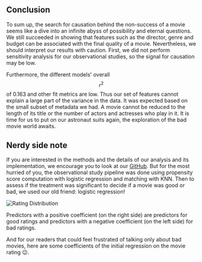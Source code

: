 <script>
import { base } from "$app/paths";
</script>

<section class="justify">

## Conclusion

To sum up, the search for causation behind the non-success of a movie seems like a dive into an infinite abyss of possibility and eternal questions. We still succeeded in showing that features such as the director, genre and budget can be associated with the final quality of a movie. Nevertheless, we should interpret our results with caution. First, we did not perform sensitivity analysis for our observational studies, so the signal for causation may be low. 


Furthermore, the different models' overall $$r^2$$ of 0.163 and other fit metrics are low. Thus our set of features cannot explain a large part of the variance in the data. It was expected based on the small subset of metadata we had. A movie cannot be reduced to the length of its title or the number of actors and actresses who play in it. It is time for us to put on our astronaut suits again, the exploration of the bad movie world awaits.

## Nerdy side note

If you are interested in the methods and the details of our analysis and its implementation, we encourage you to look at our <a href="https://github.com/epfl-ada/ada-2022-project-zozoz">GitHub</a>. But for the most hurried of you, the observational study pipeline was done using propensity score computation with logistic regression and matching with KNN. Then to assess if the treatment was significant to decide if a movie was good or bad, we used our old friend: logistic regression!

![Rating Distribution]({base}/plots/badmovie.png)

Predictors with a positive coefficient (on the right side) are predictors for good ratings and predictors with a negative coefficient (on the left side) for bad ratings.

And for our readers that could feel frustrated of talking only about bad movies, here are some coefficients of the initial regression on the movie rating 😉.



<!-- ```
                            OLS Regression Results                            
==============================================================================
Dep. Variable:         average_rating   R-squared:                       0.163
Model:                            OLS   Adj. R-squared:                  0.162
Method:                 Least Squares   F-statistic:                     223.4
Date:                Fri, 23 Dec 2022   Prob (F-statistic):               0.00
Time:                        17:42:34   Log-Likelihood:                -26013.
No. Observations:               19572   AIC:                         5.206e+04
Df Residuals:                   19554   BIC:                         5.220e+04
Df Model:                          17                                         
Covariance Type:            nonrobust  
==============================================================================
Omnibus:                     2373.816   Durbin-Watson:                   1.995
Prob(Omnibus):                  0.000   Jarque-Bera (JB):             4095.371
Skew:                          -0.825   Prob(JB):                         0.00
Kurtosis:                       4.517   Cond. No.                         158.
==============================================================================

``` -->





</section>

<style>
pre {
   display: flex;
   justify-content: center;
}
</style>